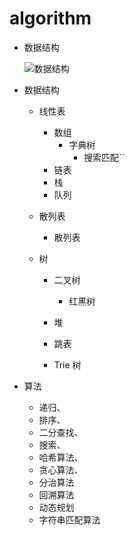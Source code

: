 # algorithm

- 数据结构

  ![数据结构](https://static001.geekbang.org/resource/image/91/a7/913e0ababe43a2d57267df5c5f0832a7.jpg)

- 数据结构

  - 线性表

    - 数组
        - 字典树
            - 搜索匹配``
    - 链表
    - 栈
    - 队列

  - 散列表

    - 散列表

  - 树

    - 二叉树
      - 红黑树

    - 堆
    - 跳表
    - Trie 树

- 算法
  - 递归、
  - 排序、
  - 二分查找、
  - 搜索、
  - 哈希算法、
  - 贪心算法、
  - 分治算法
  - 回溯算法
  - 动态规划
  - 字符串匹配算法

  

  

  

  

  

  